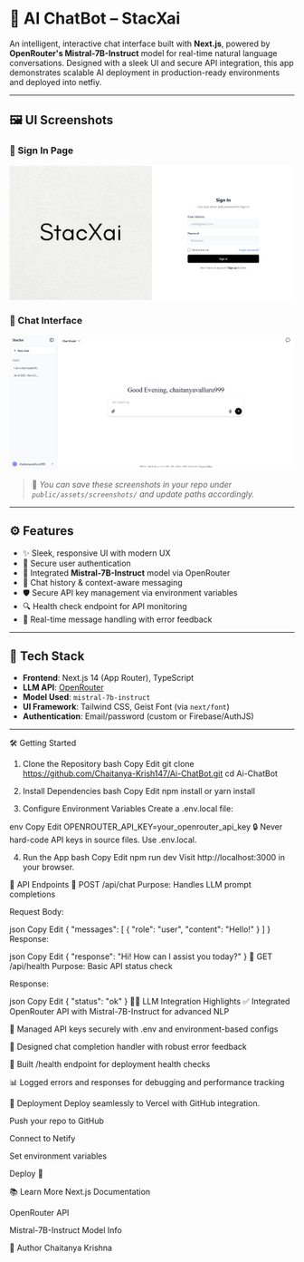 # 🚀 AI ChatBot – StacXai

An intelligent, interactive chat interface built with **Next.js**, powered by **OpenRouter's Mistral-7B-Instruct** model for real-time natural language conversations. Designed with a sleek UI and secure API integration, this app demonstrates scalable AI deployment in production-ready environments and deployed into netfiy.

---

## 🖼️ UI Screenshots

### 🔐 Sign In Page
![Sign In](./public/signup.png)

### 💬 Chat Interface
![Chat UI](./public/main.png)

> 📁 _You can save these screenshots in your repo under `public/assets/screenshots/` and update paths accordingly._

---

## ⚙️ Features

- ✨ Sleek, responsive UI with modern UX
- 🔐 Secure user authentication
- 🤖 Integrated **Mistral-7B-Instruct** model via OpenRouter
- 🔄 Chat history & context-aware messaging
- 🛡️ Secure API key management via environment variables
- 🔍 Health check endpoint for API monitoring
- 🔁 Real-time message handling with error feedback

---

## 🧠 Tech Stack

- **Frontend**: Next.js 14 (App Router), TypeScript
- **LLM API**: [OpenRouter](https://openrouter.ai/)
- **Model Used**: `mistral-7b-instruct`
- **UI Framework**: Tailwind CSS, Geist Font (via `next/font`)
- **Authentication**: Email/password (custom or Firebase/AuthJS)

---

🛠️ Getting Started
1. Clone the Repository
bash
Copy
Edit
git clone https://github.com/Chaitanya-Krish147/Ai-ChatBot.git
cd Ai-ChatBot

2. Install Dependencies
bash
Copy
Edit
npm install
or
yarn install

3. Configure Environment Variables
Create a .env.local file:

env
Copy
Edit
OPENROUTER_API_KEY=your_openrouter_api_key
🔒 Never hard-code API keys in source files. Use .env.local.

4. Run the App
bash
Copy
Edit
npm run dev
Visit http://localhost:3000 in your browser.

📡 API Endpoints
🔹 POST /api/chat
Purpose: Handles LLM prompt completions

Request Body:

json
Copy
Edit
{
  "messages": [
    { "role": "user", "content": "Hello!" }
  ]
}
Response:

json
Copy
Edit
{
  "response": "Hi! How can I assist you today?"
}
🔹 GET /api/health
Purpose: Basic API status check

Response:

json
Copy
Edit
{ "status": "ok" }
🧑‍💻 LLM Integration Highlights
✅ Integrated OpenRouter API with Mistral-7B-Instruct for advanced NLP

🔐 Managed API keys securely with .env and environment-based configs

🔄 Designed chat completion handler with robust error feedback

🧪 Built /health endpoint for deployment health checks

📊 Logged errors and responses for debugging and performance tracking

🚀 Deployment
Deploy seamlessly to Vercel with GitHub integration.

Push your repo to GitHub

Connect to Netify

Set environment variables

Deploy 🚀

📚 Learn More
Next.js Documentation

OpenRouter API

Mistral-7B-Instruct Model Info

👤 Author
Chaitanya Krishna
